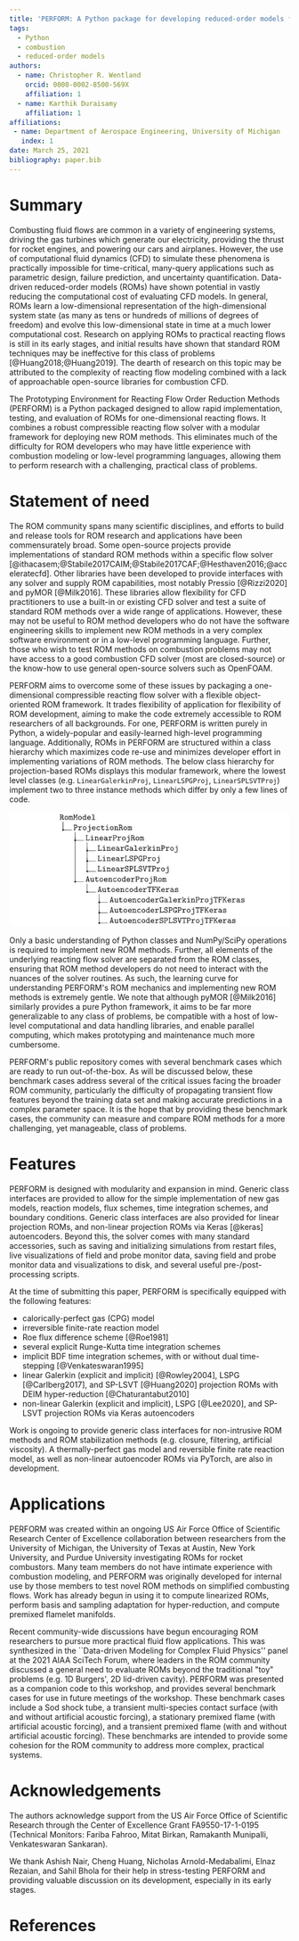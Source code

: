 ```yaml
---
title: 'PERFORM: A Python package for developing reduced-order models for reacting fluid flows'
tags:
  - Python
  - combustion
  - reduced-order models
authors:
  - name: Christopher R. Wentland
    orcid: 0000-0002-8500-569X
    affiliation: 1
  - name: Karthik Duraisamy
    affiliation: 1
affiliations:
 - name: Department of Aerospace Engineering, University of Michigan
   index: 1
date: March 25, 2021
bibliography: paper.bib
---
```


# Summary

Combusting fluid flows are common in a variety of engineering systems, driving the gas turbines which generate our electricity, providing the thrust for rocket engines, and powering our cars and airplanes. However, the use of computational fluid dynamics (CFD) to simulate these phenomena is practically impossible for time-critical, many-query applications such as parametric design, failure prediction, and uncertainty quantification. Data-driven reduced-order models (ROMs) have shown potential in vastly reducing the computational cost of evaluating CFD models. In general, ROMs learn a low-dimensional representation of the high-dimensional system state (as many as tens or hundreds of millions of degrees of freedom) and evolve this low-dimensional state in time at a much lower computational cost. Research on applying ROMs to practical reacting flows is still in its early stages, and initial results have shown that standard ROM techniques may be ineffective for this class of problems [@Huang2018;@Huang2019]. The dearth of research on this topic may be attributed to the complexity of reacting flow modeling combined with a lack of approachable open-source libraries for combustion CFD.

The Prototyping Environment for Reacting Flow Order Reduction Methods (PERFORM) is a Python packaged designed to allow rapid implementation, testing, and evaluation of ROMs for one-dimensional reacting flows. It combines a robust compressible reacting flow solver with a modular framework for deploying new ROM methods. This eliminates much of the difficulty for ROM developers who may have little experience with combustion modeling or low-level programming languages, allowing them to perform research with a challenging, practical class of problems.

# Statement of need

The ROM community spans many scientific disciplines, and efforts to build and release tools for ROM research and applications have been commensurately broad. Some open-source projects provide implementations of standard ROM methods within a specific flow solver [@ithacasem;@Stabile2017CAIM;@Stabile2017CAF;@Hesthaven2016;@acceleratecfd]. Other libraries have been developed to provide interfaces with any solver and supply ROM capabilities, most notably Pressio [@Rizzi2020] and pyMOR [@Milk2016]. These libraries allow flexibility for CFD practitioners to use a built-in or existing CFD solver and test a suite of standard ROM methods over a wide range of applications. However, these may not be useful to ROM method developers who do not have the software engineering skills to implement new ROM methods in a very complex software environment or in a low-level programming language. Further, those who wish to test ROM methods on combustion problems may not have access to a good combustion CFD solver (most are closed-source) or the know-how to use general open-source solvers such as OpenFOAM. 

PERFORM aims to overcome some of these issues by packaging a one-dimensional compressible reacting flow solver with a flexible object-oriented ROM framework. It trades flexibility of application for flexibility of ROM development, aiming to make the code extremely accessible to ROM researchers of all backgrounds. For one, PERFORM is written purely in Python, a widely-popular and easily-learned high-level programming language. Additionally, ROMs in PERFORM are structured within a class hierarchy which maximizes code re-use and minimizes developer effort in implementing variations of ROM methods. The below class hierarchy for projection-based ROMs displays this modular framework, where the lowest level classes (e.g. `LinearGalerkinProj`, `LinearLSPGProj`, `LinearSPLSVTProj`) implement two to three instance methods which differ by only a few lines of code. 

![Projection ROM class hierarchy](./proj_rom_class_hierarchy.jpg)

Only a basic understanding of Python classes and NumPy/SciPy operations is required to implement new ROM methods. Further, all elements of the underlying reacting flow solver are separated from the ROM classes, ensuring that ROM method developers do not need to interact with the nuances of the solver routines. As such, the learning curve for understanding PERFORM's ROM mechanics and implementing new ROM methods is extremely gentle. We note that although pyMOR [@Milk2016] similarly provides a pure Python framework, it aims to be far more generalizable to any class of problems, be compatible with a host of low-level computational and data handling libraries, and enable parallel computing, which makes prototyping and maintenance much more cumbersome. 

PERFORM's public repository comes with several benchmark cases which are ready to run out-of-the-box. As will be discussed below, these benchmark cases address several of the critical issues facing the broader ROM community, particularly the difficulty of propagating transient flow features beyond the training data set and making accurate predictions in a complex parameter space. It is the hope that by providing these benchmark cases, the community can measure and compare ROM methods for a more challenging, yet manageable, class of problems.

# Features

PERFORM is designed with modularity and expansion in mind. Generic class interfaces are provided to allow for the simple implementation of new gas models, reaction models, flux schemes, time integration schemes, and boundary conditions. Generic class interfaces are also provided for linear projection ROMs, and non-linear projection ROMs via Keras [@keras] autoencoders. Beyond this, the solver comes with many standard accessories, such as saving and initializing simulations from restart files, live visualizations of field and probe monitor data, saving field and probe monitor data and visualizations to disk, and several useful pre-/post-processing scripts.

At the time of submitting this paper, PERFORM is specifically equipped with the following features:

- calorically-perfect gas (CPG) model
- irreversible finite-rate reaction model
- Roe flux difference scheme [@Roe1981]
- several explicit Runge-Kutta time integration schemes
- implicit BDF time integration schemes, with or without dual time-stepping [@Venkateswaran1995]
- linear Galerkin (explicit and implicit) [@Rowley2004], LSPG [@Carlberg2017], and SP-LSVT [@Huang2020] projection ROMs with DEIM hyper-reduction [@Chaturantabut2010]
- non-linear Galerkin (explicit and implicit), LSPG [@Lee2020], and SP-LSVT projection ROMs via Keras autoencoders

Work is ongoing to provide generic class interfaces for non-intrusive ROM methods and ROM stabilization methods (e.g. closure, filtering, artificial viscosity). A thermally-perfect gas model and reversible finite rate reaction model, as well as non-linear autoencoder ROMs via PyTorch, are also in development.

# Applications

PERFORM was created within an ongoing US Air Force Office of Scientific Research Center of Excellence collaboration between researchers from the University of Michigan, the University of Texas at Austin, New York University, and Purdue University investigating ROMs for rocket combustors. Many team members do not have intimate experience with combustion modeling, and PERFORM was originally developed for internal use by those members to test novel ROM methods on simplified combusting flows. Work has already begun in using it to compute linearized ROMs, perform basis and sampling adaptation for hyper-reduction, and compute premixed flamelet manifolds.

Recent community-wide discussions have begun encouraging ROM researchers to pursue more practical fluid flow applications. This was synthesized in the ``Data-driven Modeling for Complex Fluid Physics'' panel at the 2021 AIAA SciTech Forum, where leaders in the ROM community discussed a general need to evaluate ROMs beyond the traditional "toy" problems (e.g. 1D Burgers', 2D lid-driven cavity). PERFORM was presented as a companion code to this workshop, and provides several benchmark cases for use in future meetings of the workshop. These benchmark cases include a Sod shock tube, a transient multi-species contact surface (with and without artificial acoustic forcing), a stationary premixed flame (with artificial acoustic forcing), and a transient premixed flame (with and without artificial acoustic forcing). These benchmarks are intended to provide some cohesion for the ROM community to address more complex, practical systems.

# Acknowledgements

The authors acknowledge support from the US Air Force Office of Scientific Research through the Center of Excellence Grant FA9550-17-1-0195 (Technical Monitors: Fariba Fahroo, Mitat Birkan, Ramakanth Munipalli, Venkateswaran Sankaran).

We thank Ashish Nair, Cheng Huang, Nicholas Arnold-Medabalimi, Elnaz Rezaian, and Sahil Bhola for their help in stress-testing PERFORM and providing valuable discussion on its development, especially in its early stages.

# References